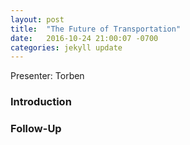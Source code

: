 ```yaml
---
layout: post
title:  "The Future of Transportation"
date:   2016-10-24 21:00:07 -0700
categories: jekyll update
---
```


Presenter: Torben

### Introduction

### Follow-Up


